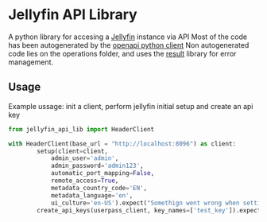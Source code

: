 # Jellyfin API Library
A python library for accesing a [Jellyfin](https://jellyfin.org/) instance via API
Most of the code has been autogenerated by the [openapi python client](https://github.com/openapi-generators/openapi-python-client)
Non autogenerated code lies on the operations folder, and uses the [result](https://github.com/rustedpy/result) library for error management.

## Usage
Example ussage: init a client, perform jellyfin initial setup and create an api key


```python
from jellyfin_api_lib import HeaderClient

with HeaderClient(base_url = "http://localhost:8096") as client:
        setup(client=client, 
            admin_user='admin', 
            admin_password='admin123', 
            automatic_port_mapping=False, 
            remote_access=True, 
            metadata_country_code='EN',
            metadata_language='en',
            ui_culture='en-US').expect("Somethign went wrong when setting up jellyfin")
        create_api_keys(userpass_client, key_names=['test_key']).expect("Somethign went wrong when creating api keys")

```

